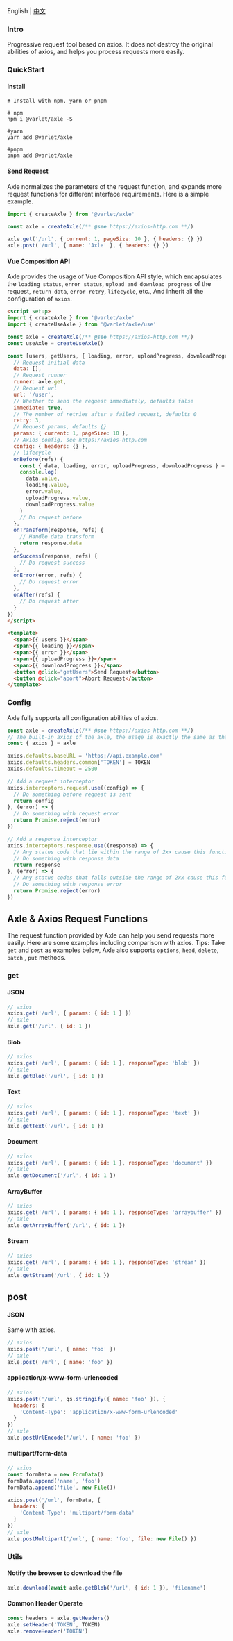 <span>English</span> | 
<a href="https://github.com/varletjs/axle/blob/main/README.zh-CN.md">中文</a>

### Intro

Progressive request tool based on axios. It does not destroy the original abilities of axios, and helps you process requests more easily.

### QuickStart

#### Install

```shell
# Install with npm, yarn or pnpm

# npm
npm i @varlet/axle -S

#yarn
yarn add @varlet/axle

#pnpm
pnpm add @varlet/axle
```

#### Send Request

Axle normalizes the parameters of the request function, and expands more request functions for different interface requirements. Here is a simple example.

```js
import { createAxle } from '@varlet/axle'

const axle = createAxle(/** @see https://axios-http.com **/)

axle.get('/url', { current: 1, pageSize: 10 }, { headers: {} })
axle.post('/url', { name: 'Axle' }, { headers: {} })
```

#### Vue Composition API

Axle provides the usage of Vue Composition API style, which encapsulates the `loading status`, `error status`, `upload and download progress` of the request, `return data`, `error retry`, `lifecycle`, etc., And inherit all the configuration of `axios`.

```html
<script setup>
import { createAxle } from '@varlet/axle'
import { createUseAxle } from '@varlet/axle/use'

const axle = createAxle(/** @see https://axios-http.com **/)
const useAxle = createUseAxle()

const [users, getUsers, { loading, error, uploadProgress, downloadProgress, abort }] = useAxle({
  // Request initial data
  data: [],
  // Request runner
  runner: axle.get,
  // Request url
  url: '/user',
  // Whether to send the request immediately, defaults false
  immediate: true,
  // The number of retries after a failed request, defaults 0
  retry: 3,
  // Request params, defaults {}
  params: { current: 1, pageSize: 10 },
  // Axios config, see https://axios-http.com
  config: { headers: {} },
  // lifecycle
  onBefore(refs) {
    const { data, loading, error, uploadProgress, downloadProgress } = refs
    console.log(
      data.value, 
      loading.value,
      error.value, 
      uploadProgress.value, 
      downloadProgress.value
    )
    // Do request before
  },
  onTransform(response, refs) {
    // Handle data transform
    return response.data
  },
  onSuccess(response, refs) {
    // Do request success
  },
  onError(error, refs) {
    // Do request error
  },
  onAfter(refs) {
    // Do request after
  }
})
</script>

<template>
  <span>{{ users }}</span>
  <span>{{ loading }}</span>
  <span>{{ error }}</span>
  <span>{{ uploadProgress }}</span>
  <span>{{ downloadProgress }}</span>
  <button @click="getUsers">Send Request</button>
  <button @click="abort">Abort Request</button>
</template>
```

### Config

Axle fully supports all configuration abilities of axios.

```js
const axle = createAxle(/** @see https://axios-http.com **/)
// The built-in axios of the axle, the usage is exactly the same as that of axios, and shares the configuration with the axle.
const { axios } = axle

axios.defaults.baseURL = 'https://api.example.com'
axios.defaults.headers.common['TOKEN'] = TOKEN
axios.defaults.timeout = 2500

// Add a request interceptor
axios.interceptors.request.use((config) => {
  // Do something before request is sent
  return config
}, (error) => {
  // Do something with request error
  return Promise.reject(error)
})

// Add a response interceptor
axios.interceptors.response.use((response) => {
  // Any status code that lie within the range of 2xx cause this function to trigger
  // Do something with response data
  return response
}, (error) => {
  // Any status codes that falls outside the range of 2xx cause this function to trigger
  // Do something with response error
  return Promise.reject(error)
})
```

## Axle & Axios Request Functions

The request function provided by Axle can help you send requests more easily. Here are some examples including comparison with axios.
Tips: Take `get` and `post` as examples below, Axle also supports `options`, `head`, `delete`, `patch` , `put` methods.

### get

#### JSON

```js
// axios
axios.get('/url', { params: { id: 1 } })
// axle
axle.get('/url', { id: 1 })
```

#### Blob

```js
// axios
axios.get('/url', { params: { id: 1 }, responseType: 'blob' })
// axle
axle.getBlob('/url', { id: 1 })
```

#### Text

```js
// axios
axios.get('/url', { params: { id: 1 }, responseType: 'text' })
// axle
axle.getText('/url', { id: 1 })
```

#### Document

```js
// axios
axios.get('/url', { params: { id: 1 }, responseType: 'document' })
// axle
axle.getDocument('/url', { id: 1 })
```

#### ArrayBuffer

```js
// axios
axios.get('/url', { params: { id: 1 }, responseType: 'arraybuffer' })
// axle
axle.getArrayBuffer('/url', { id: 1 })
```

#### Stream

```js
// axios
axios.get('/url', { params: { id: 1 }, responseType: 'stream' })
// axle
axle.getStream('/url', { id: 1 })
```

## post

#### JSON

Same with axios.

```js
// axios
axios.post('/url', { name: 'foo' })
// axle
axle.post('/url', { name: 'foo' })
```

#### application/x-www-form-urlencoded

```js
// axios
axios.post('/url', qs.stringify({ name: 'foo' }), { 
  headers: { 
    'Content-Type': 'application/x-www-form-urlencoded'
  }
})
// axle
axle.postUrlEncode('/url', { name: 'foo' })
```

#### multipart/form-data

```js
// axios
const formData = new FormData()
formData.append('name', 'foo')
formData.append('file', new File())

axios.post('/url', formData, { 
  headers: { 
    'Content-Type': 'multipart/form-data'
  }
})
// axle
axle.postMultipart('/url', { name: 'foo', file: new File() })
```

### Utils

#### Notify the browser to download the file

```js
axle.download(await axle.getBlob('/url', { id: 1 }), 'filename')
```

#### Common Header Operate

```js
const headers = axle.getHeaders()
axle.setHeader('TOKEN', TOKEN)
axle.removeHeader('TOKEN')
```




